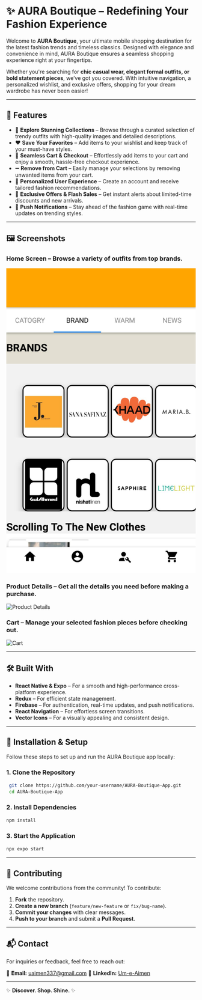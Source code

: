 # **✨ AURA Boutique – Redefining Your Fashion Experience**

Welcome to **AURA Boutique**, your ultimate mobile shopping destination for the latest fashion trends and timeless classics. Designed with elegance and convenience in mind, AURA Boutique ensures a seamless shopping experience right at your fingertips. 

Whether you're searching for **chic casual wear, elegant formal outfits, or bold statement pieces**, we’ve got you covered. With intuitive navigation, a personalized wishlist, and exclusive offers, shopping for your dream wardrobe has never been easier!  

---

## **🚀 Features**

- 🌟 **Explore Stunning Collections** – Browse through a curated selection of trendy outfits with high-quality images and detailed descriptions.
- ❤️ **Save Your Favorites** – Add items to your wishlist and keep track of your must-have styles.
- 🛒 **Seamless Cart & Checkout** – Effortlessly add items to your cart and enjoy a smooth, hassle-free checkout experience.
- ➖ **Remove from Cart** – Easily manage your selections by removing unwanted items from your cart.
- 🔐 **Personalized User Experience** – Create an account and receive tailored fashion recommendations.
- 🚀 **Exclusive Offers & Flash Sales** – Get instant alerts about limited-time discounts and new arrivals.
- 🔔 **Push Notifications** – Stay ahead of the fashion game with real-time updates on trending styles.

---

## **🖼️ Screenshots**

### **Home Screen** – Browse a variety of outfits from top brands.  
![Home Screen](assets/HomeScreen.jpg)

### **Product Details** – Get all the details you need before making a purchase.  
![Product Details](screenshots/product_details.png)

### **Cart** – Manage your selected fashion pieces before checking out.  
![Cart](screenshots/cart_screen.png)

---

## **🛠️ Built With**

- **React Native & Expo** – For a smooth and high-performance cross-platform experience.
- **Redux** – For efficient state management.
- **Firebase** – For authentication, real-time updates, and push notifications.
- **React Navigation** – For effortless screen transitions.
- **Vector Icons** – For a visually appealing and consistent design.

---

## **📲 Installation & Setup**

Follow these steps to set up and run the AURA Boutique app locally:

### **1. Clone the Repository**
```bash
 git clone https://github.com/your-username/AURA-Boutique-App.git
 cd AURA-Boutique-App
```

### **2. Install Dependencies**
```bash
npm install
```

### **3. Start the Application**
```bash
npx expo start
```

---

## **🤝 Contributing**

We welcome contributions from the community! To contribute:

1. **Fork** the repository.
2. **Create a new branch** (`feature/new-feature` or `fix/bug-name`).
3. **Commit your changes** with clear messages.
4. **Push to your branch** and submit a **Pull Request**.

---


## **📬 Contact**

For inquiries or feedback, feel free to reach out:

📧 **Email:**  uaimen337@gmail.com
💼 **LinkedIn:** [Um-e-Aimen](www.linkedin.com/in/um-e-aimen-823378245)  

---

✨ **Discover. Shop. Shine.** ✨
